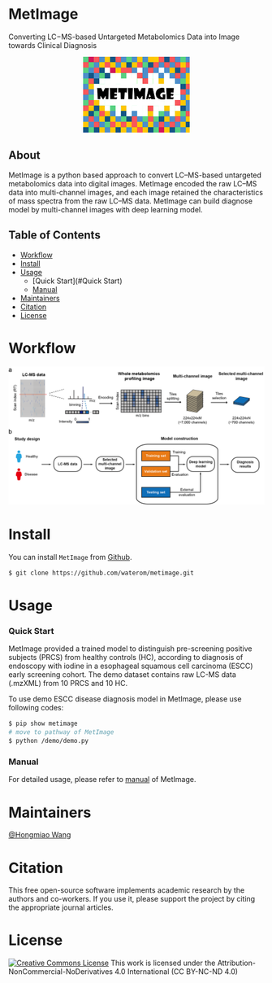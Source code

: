 # MetImage

Converting LC−MS-based Untargeted Metabolomics Data into Image towards Clinical Diagnosis


<div align=center><img src="LOGO.png"></div>

## About
MetImage is a python based approach to convert LC–MS-based untargeted metabolomics data into digital images. MetImage encoded the raw LC–MS data into multi-channel images, and each image retained the characteristics of mass spectra from the raw LC–MS data. MetImage can build diagnose model by multi-channel images with deep learning model.

## Table of Contents
- [Workflow](#workflow)
- [Install](#install)
- [Usage](#usage)
	- [Quick Start](#Quick Start)
    - [Manual](#Manual)
- [Maintainers](#maintainers)
- [Citation](#Citation)
- [License](#license)

# Workflow
<div align=center><img src="Workflow.png"></div>

# Install
You can install `MetImage` from [Github](https://github.com/ZhuMetLab/metimage).

```sh
$ git clone https://github.com/waterom/metimage.git
```

# Usage

### Quick Start
MetImage provided a trained model to distinguish pre-screening positive subjects (PRCS) from healthy controls (HC), 
according to diagnosis of endoscopy with iodine in a esophageal squamous cell carcinoma (ESCC) early screening cohort.
The demo dataset contains raw LC-MS data (.mzXML) from 10 PRCS and 10 HC.

To use demo ESCC disease diagnosis model in MetImage, please use following codes:

```sh
$ pip show metimage
# move to pathway of MetImage
$ python /demo/demo.py 
```

### Manual
For detailed usage, please refer to [manual](manual.ipynb) of MetImage.

# Maintainers
[@Hongmiao Wang](https://github.com/waterom)

# Citation
This free open-source software implements academic research by the authors and co-workers. If you use it, please support the project by citing the appropriate journal articles.

# License
<a rel="license" href="https://creativecommons.org/licenses/by-nc-nd/4.0/"><img alt="Creative Commons License" style="border-width:0" src="https://i.creativecommons.org/l/by-nc-nd/4.0/88x31.png" /></a> 
This work is licensed under the Attribution-NonCommercial-NoDerivatives 4.0 International (CC BY-NC-ND 4.0)
